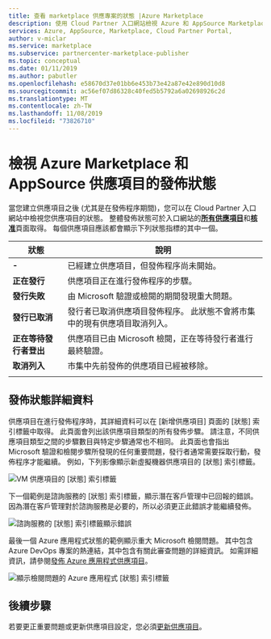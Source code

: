 ```yaml
---
title: 查看 marketplace 供應專案的狀態 |Azure Marketplace
description: 使用 Cloud Partner 入口網站檢視 Azure 和 AppSource Marketplace 上供應項目的狀態
services: Azure, AppSource, Marketplace, Cloud Partner Portal,
author: v-miclar
ms.service: marketplace
ms.subservice: partnercenter-marketplace-publisher
ms.topic: conceptual
ms.date: 01/11/2019
ms.author: pabutler
ms.openlocfilehash: e58670d37e01bb6e453b73e42a87e42e890d10d8
ms.sourcegitcommit: ac56ef07d86328c40fed5b5792a6a02698926c2d
ms.translationtype: MT
ms.contentlocale: zh-TW
ms.lasthandoff: 11/08/2019
ms.locfileid: "73826710"
---
```

# <a name="view-the-publishing-status-of-azure-marketplace-and-appsource-offers"></a>檢視 Azure Marketplace 和 AppSource 供應項目的發佈狀態

當您建立供應項目之後 (尤其是在發佈程序期間)，您可以在 Cloud Partner 入口網站中檢視您供應項目的狀態。  整體發佈狀態可於入口網站的[**所有供應項目**](../portal-tour/cpp-all-offers-page.md)和[**核准**](../portal-tour/cpp-approvals-page.md)頁面取得。  每個供應項目應該都會顯示下列狀態指標的其中一個。  

|            狀態              |   說明                                                           |
|            ------              |   -----------                                                           |
| **-**                          | 已經建立供應項目，但發佈程序尚未開始。            |
| **正在發行**        | 供應項目正在進行發佈程序的步驟。   |
| **發行失敗**             | 由 Microsoft 驗證或檢閱的期間發現重大問題。 |
| **發行已取消**           | 發行者已取消供應項目發佈程序。  此狀態不會將市集中的現有供應項目取消列入。 | 
| **正在等待發行者登出** | 供應項目已由 Microsoft 檢閱，正在等待發行者進行最終驗證。 |
| **取消列入**                   | 市集中先前發佈的供應項目已經被移除。      | 
|  |  |


## <a name="publishing-status-details"></a>發佈狀態詳細資料 

供應項目在進行發佈程序時，其詳細資料可以在 [新增供應項目] 頁面的 [狀態] 索引標籤中取得。  此頁面會列出該供應項目類型的所有發佈步驟。  請注意，不同供應項目類型之間的步驟數目與特定步驟通常也不相同。  此頁面也會指出 Microsoft 驗證和檢閱步驟所發現的任何重要問題，發行者通常需要採取行動，發佈程序才能繼續。  例如，下列影像顯示新虛擬機器供應項目的 [狀態] 索引標籤。 

![VM 供應項目的 [狀態] 索引標籤](./media/vm-offer-pub-steps1.png)

下一個範例是諮詢服務的 [狀態] 索引標籤，顯示潛在客戶管理中已回報的錯誤。  因為潛在客戶管理對於諮詢服務是必要的，所以必須更正此錯誤才能繼續發佈。

![諮詢服務的 [狀態] 索引標籤顯示錯誤](./media/consulting-service-error.png)

最後一個 Azure 應用程式狀態的範例顯示重大 Microsoft 檢閱問題。  其中包含 Azure DevOps 專案的熱連結，其中包含有關此審查問題的詳細資訊。  如需詳細資訊，請參閱[發佈 Azure 應用程式供應項目](cpp-publish-offer.md)。

![顯示檢閱問題的 Azure 應用程式 [狀態] 索引標籤](../azure-applications/media/status-tab-ms-review.png)


## <a name="next-steps"></a>後續步驟

若要更正重要問題或更新供應項目設定，您必須[更新供應項目](./cpp-update-offer.md)。 
